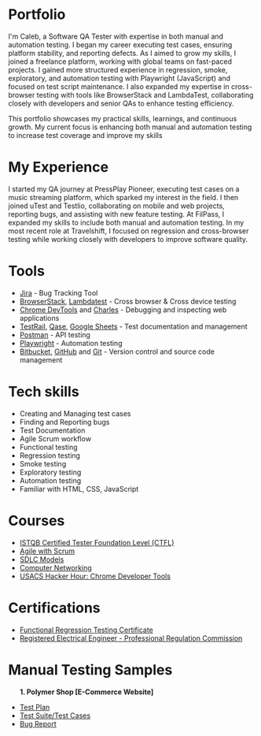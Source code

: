 # Portfolio
I'm Caleb, a Software QA Tester with expertise in both manual and automation testing. I began my career executing test cases, ensuring platform stability, and reporting defects. As I aimed to grow my skills, I joined a freelance platform, working with global teams on fast-paced projects. I gained more structured experience in regression, smoke, exploratory, and automation testing with Playwright (JavaScript) and focused on test script maintenance. I also expanded my expertise in cross-browser testing with tools like BrowserStack and LambdaTest, collaborating closely with developers and senior QAs to enhance testing efficiency.

This portfolio showcases my practical skills, learnings, and continuous growth. My current focus is enhancing both manual and automation testing to increase test coverage and improve my skills

# My Experience
I started my QA journey at PressPlay Pioneer, executing test cases on a music streaming platform, which sparked my interest in the field. I then joined uTest and Testlio, collaborating on mobile and web projects, reporting bugs, and assisting with new feature testing. At FilPass, I expanded my skills to include both manual and automation testing. In my most recent role at Travelshift, I focused on regression and cross-browser testing while working closely with developers to improve software quality.

# Tools
<ul>
  <li><a href="https://www.atlassian.com/software/jira" target="_blank">Jira</a> - Bug Tracking Tool</li>
  <li><a href="https://www.browserstack.com/" target="_blank">BrowserStack</a>, <a href="https://www.lambdatest.com/" target="_blank">Lambdatest</a> - Cross browser & Cross device testing</li>
  <li><a href="https://developer.chrome.com/docs/devtools" target="_blank">Chrome DevTools</a> and <a href="https://www.charlesproxy.com/" target="_blank">Charles</a> - Debugging and inspecting web applications</li>
  <li><a href="https://www.testrail.com/" target="_blank">TestRail</a>, <a href="https://qase.io/" target="_blank">Qase</a>, <a href="https://docs.google.com/" target="_blank">Google Sheets</a> - Test documentation and management</li>
  <li><a href="https://www.postman.com/" target="_blank">Postman</a> - API testing</li>
  <li><a href="https://playwright.dev/" target="_blank">Playwright</a> - Automation testing</li>
  <li><a href="https://bitbucket.org/product/" target="_blank">Bitbucket</a>, <a href="https://github.com/" target="_blank">GitHub</a> and <a href="https://git-scm.com/" target="_blank">Git</a> - Version control and source code management</li>
</ul>

# Tech skills 
<ul>
  <li>Creating and Managing test cases</li>
  <li>Finding and Reporting bugs</li>
  <li>Test Documentation</li>
  <li>Agile Scrum workflow</li>
  <li>Functional testing</li>
  <li>Regression testing</li>
  <li>Smoke testing</li>
  <li>Exploratory testing</li>
  <li>Automation testing</li>
  <li>Familiar with HTML, CSS, JavaScript</li>
</ul>

# Courses
<ul>
  <li><a href="https://www.udemy.com/course/istqb-certified-tester-foundation-level-training-ctfl/" target=_blank">ISTQB Certified Tester Foundation Level (CTFL)</a></li>
  <li><a href="https://www.udemy.com/course/agile-with-scrum-from-beginner-to-advanced-project-management-agile/" target="_blank">Agile with Scrum</a></li>
  <li><a href="https://www.udemy.com/course/sdlc-models/" target="_blank">SDLC Models</a></li>
  <li><a href="https://www.youtube.com/watch?v=0PbTi_Prpgs&list=PLM8t3TeXnLTTH6jLYTRDM2tlrrJUP2O3E" target="_blank">Computer Networking</a></li>
  <li><a href="https://www.youtube.com/watch?v=rOt53yFFTPQ&list=PLM8t3TeXnLTTH6jLYTRDM2tlrrJUP2O3E&index=29" target=_blank">USACS Hacker Hour: Chrome Developer Tools</a></li>
</ul>

# Certifications
<ul>
<li><a href="https://testlio.com/network/" target="_blank">Functional Regression Testing Certificate</a></li>
<li><a href="https://www.prc.gov.ph/" target="_blank">
Registered Electrical Engineer - Professional Regulation Commission</a></li>  
</ul>

# Manual Testing Samples
<ul>
<p><strong>1. Polymer Shop [E-Commerce Website]</strong></p>
<li><a href="https://docs.google.com/spreadsheets/d/1vJg_ushpWhw-F99yORnwyDNRtDQQZY63/edit?usp=sharing&ouid=104076983359367485293&rtpof=true&sd=true" target="_blank">Test Plan</a></li>
<li><a href="https://drive.google.com/file/d/1cwU3SkmKzloM_aRKm2_SHnniX5NcLXzh/view?usp=sharing" target="_blank">Test Suite/Test Cases</a></li>
<li><a href="https://drive.google.com/file/d/1TqQ62bo0MamQ5OWoJOXorsLVul5CcO-H/view?usp=sharing" target="_blank">Bug Report</a></li>
  
</ul>




